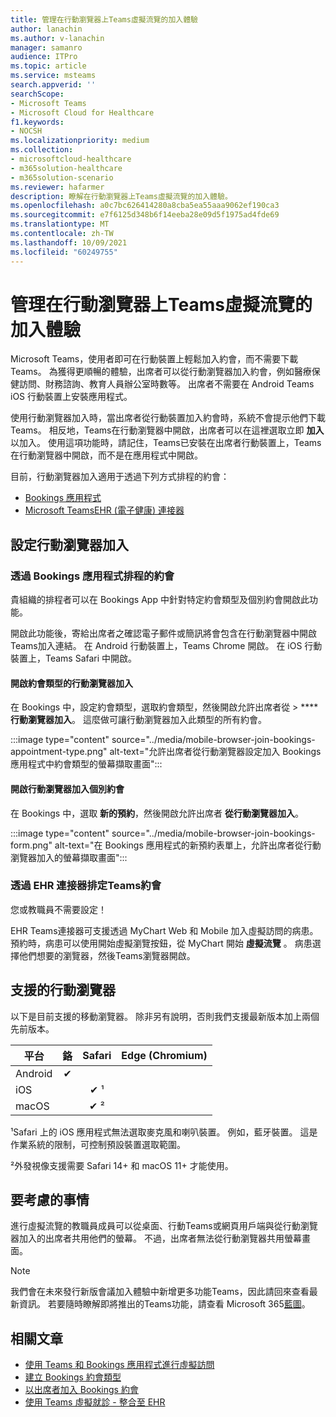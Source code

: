 ```yaml
---
title: 管理在行動瀏覽器上Teams虛擬流覽的加入體驗
author: lanachin
ms.author: v-lanachin
manager: samanro
audience: ITPro
ms.topic: article
ms.service: msteams
search.appverid: ''
searchScope:
- Microsoft Teams
- Microsoft Cloud for Healthcare
f1.keywords:
- NOCSH
ms.localizationpriority: medium
ms.collection:
- microsoftcloud-healthcare
- m365solution-healthcare
- m365solution-scenario
ms.reviewer: hafarmer
description: 瞭解在行動瀏覽器上Teams虛擬流覽的加入體驗。
ms.openlocfilehash: a0c7bc626414280a8cba5ea55aaa9062ef190ca3
ms.sourcegitcommit: e7f6125d348b6f14eeba28e09d5f1975ad4fde69
ms.translationtype: MT
ms.contentlocale: zh-TW
ms.lasthandoff: 10/09/2021
ms.locfileid: "60249755"
---
```

# <a name="manage-the-join-experience-for-teams-virtual-visits-on-mobile-browsers"></a>管理在行動瀏覽器上Teams虛擬流覽的加入體驗

Microsoft Teams，使用者即可在行動裝置上輕鬆加入約會，而不需要下載Teams。 為獲得更順暢的體驗，出席者可以從行動瀏覽器加入約會，例如醫療保健訪問、財務諮詢、教育人員辦公室時數等。 出席者不需要在 Android Teams iOS 行動裝置上安裝應用程式。

使用行動瀏覽器加入時，當出席者從行動裝置加入約會時，系統不會提示他們下載Teams。 相反地，Teams在行動瀏覽器中開啟，出席者可以在這裡選取立即 **加入** 以加入。 使用這項功能時，請記住，Teams已安裝在出席者行動裝置上，Teams在行動瀏覽器中開啟，而不是在應用程式中開啟。

目前，行動瀏覽器加入適用于透過下列方式排程的約會：

- [Bookings 應用程式](https://support.microsoft.com/office/apps-and-services-cc1fba57-9900-4634-8306-2360a40c665b?ui=en-us&rs=en-us&ad=us#PickTab=Bookings)
- [Microsoft TeamsEHR (電子健康) 連接器](healthcare/ehr-admin.md)

## <a name="set-up-mobile-browser-join"></a>設定行動瀏覽器加入

### <a name="appointments-scheduled-through-the-bookings-app"></a>透過 Bookings 應用程式排程的約會

貴組織的排程者可以在 Bookings App 中針對特定約會類型及個別約會開啟此功能。

開啟此功能後，寄給出席者之確認電子郵件或簡訊將會包含在行動瀏覽器中開啟Teams加入連結。 在 Android 行動裝置上，Teams Chrome 開啟。 在 iOS 行動裝置上，Teams Safari 中開啟。

#### <a name="turn-on-mobile-browser-join-for-an-appointment-type"></a>開啟約會類型的行動瀏覽器加入

在 Bookings 中，設定約會類型，選取約會類型，然後開啟允許出席者從  >  ******行動瀏覽器加入**。 [](https://support.microsoft.com/office/create-an-appointment-type-810eac77-6a65-4dc8-964d-c00eadf43887) 這麼做可讓行動瀏覽器加入此類型的所有約會。

:::image type="content" source="../media/mobile-browser-join-bookings-appointment-type.png" alt-text="允許出席者從行動瀏覽器設定加入 Bookings 應用程式中約會類型的螢幕擷取畫面":::

#### <a name="turn-on-mobile-browser-join-for-an-individual-appointment"></a>開啟行動瀏覽器加入個別約會

在 Bookings 中，選取 **新的預約**，然後開啟允許出席者 **從行動瀏覽器加入**。

:::image type="content" source="../media/mobile-browser-join-bookings-form.png" alt-text="在 Bookings 應用程式的新預約表單上，允許出席者從行動瀏覽器加入的螢幕擷取畫面":::

### <a name="appointments-scheduled-through-the-teams-ehr-connector"></a>透過 EHR 連接器排定Teams約會

您或教職員不需要設定！

EHR Teams連接器可支援透過 MyChart Web 和 Mobile 加入虛擬訪問的病患。 預約時，病患可以使用開始虛擬瀏覽按鈕，從 MyChart 開始 **虛擬流覽** 。 病患選擇他們想要的瀏覽器，然後Teams瀏覽器開啟。

## <a name="supported-mobile-browsers"></a>支援的行動瀏覽器

以下是目前支援的移動瀏覽器。 除非另有說明，否則我們支援最新版本加上兩個先前版本。

|平台  |鉻 |Safari |Edge (Chromium) |
|---------|:---:|:---:|:---:|
|Android   |   &#x2714;      |         |         |
|iOS    |         |  &#x2714; &sup1;       |         |
|macOS     |         |  &#x2714; &sup2;    |         |

&sup1;Safari 上的 iOS 應用程式無法選取麥克風和喇叭裝置。 例如，藍牙裝置。 這是作業系統的限制，可控制預設裝置選取範圍。

&sup2;外發視像支援需要 Safari 14+ 和 macOS 11+ 才能使用。

## <a name="things-to-consider"></a>要考慮的事情

進行虛擬流覽的教職員成員可以從桌面、行動Teams或網頁用戶端與從行動瀏覽器加入的出席者共用他們的螢幕。 不過，出席者無法從行動瀏覽器共用螢幕畫面。

> [!NOTE]
> 我們會在未來發行新版會議加入體驗中新增更多功能Teams，因此請回來查看最新資訊。 若要隨時瞭解即將推出的Teams功能，請查看 Microsoft 365[藍圖](https://www.microsoft.com/microsoft-365/roadmap?filters=&searchterms=microsoft%2Cteams)。

## <a name="related-articles"></a>相關文章

- [使用 Teams 和 Bookings 應用程式進行虛擬訪問](bookings-virtual-visits.md)
- [建立 Bookings 約會類型](https://support.microsoft.com/office/create-an-appointment-type-810eac77-6a65-4dc8-964d-c00eadf43887)
- [以出席者加入 Bookings 約會](https://support.microsoft.com/office/join-a-bookings-appointment-as-an-attendee-95cea12d-2220-421f-a663-6efb20913c7f)
- [使用 Teams 虛擬就診 - 整合至 EHR](healthcare/ehr-admin.md)
